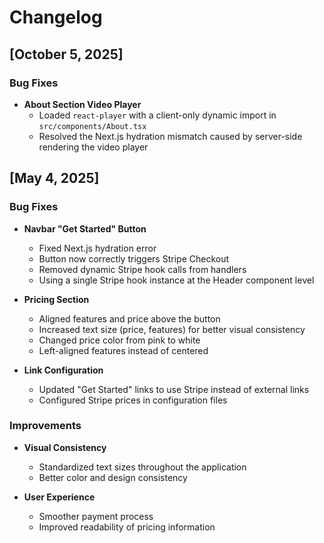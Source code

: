 # Changelog

## [October 5, 2025]

### Bug Fixes

- **About Section Video Player**
  - Loaded `react-player` with a client-only dynamic import in `src/components/About.tsx`
  - Resolved the Next.js hydration mismatch caused by server-side rendering the video player

## [May 4, 2025]

### Bug Fixes

- **Navbar "Get Started" Button**
  - Fixed Next.js hydration error
  - Button now correctly triggers Stripe Checkout
  - Removed dynamic Stripe hook calls from handlers
  - Using a single Stripe hook instance at the Header component level

- **Pricing Section**
  - Aligned features and price above the button
  - Increased text size (price, features) for better visual consistency
  - Changed price color from pink to white
  - Left-aligned features instead of centered

- **Link Configuration**
  - Updated "Get Started" links to use Stripe instead of external links
  - Configured Stripe prices in configuration files

### Improvements

- **Visual Consistency**
  - Standardized text sizes throughout the application
  - Better color and design consistency

- **User Experience**
  - Smoother payment process
  - Improved readability of pricing information
